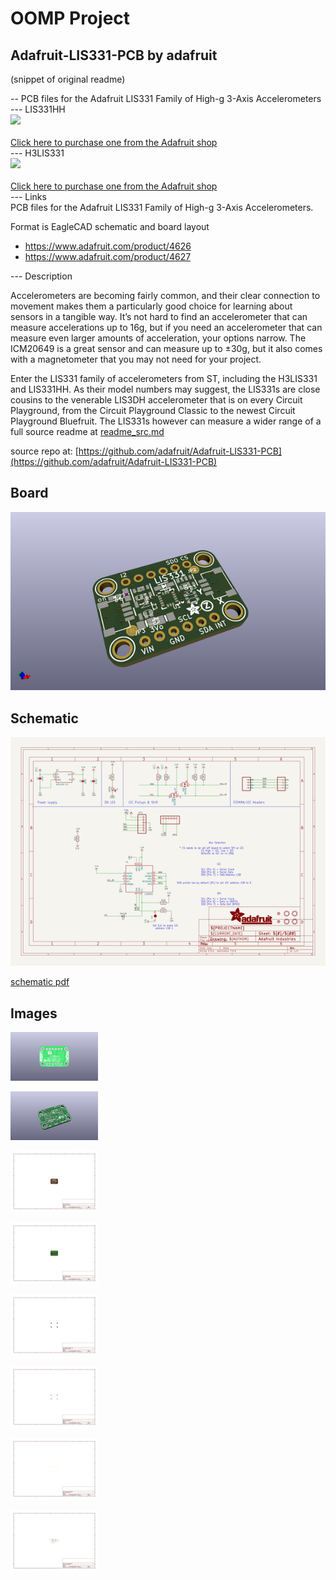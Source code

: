 # OOMP Project  
## Adafruit-LIS331-PCB  by adafruit  
  
(snippet of original readme)  
  
-- PCB files for the Adafruit LIS331 Family of High-g 3-Axis Accelerometers  
--- LIS331HH  
<a href="http://www.adafruit.com/products/4626"><img src="assets/4626.png?raw=true" width="500px"><br/>  
Click here to purchase one from the Adafruit shop</a>  
--- H3LIS331  
<a href="http://www.adafruit.com/products/4627"><img src="assets/4627.png?raw=true" width="500px"><br/>  
Click here to purchase one from the Adafruit shop</a>  
--- Links  
PCB files for the Adafruit LIS331 Family of High-g 3-Axis Accelerometers.   
  
Format is EagleCAD schematic and board layout  
* https://www.adafruit.com/product/4626  
* https://www.adafruit.com/product/4627  
  
--- Description  
  
Accelerometers are becoming fairly common, and their clear connection to movement makes them a particularly good choice for learning about sensors in a tangible way. It’s not hard to find an accelerometer that can measure accelerations up to 16g, but if you need an accelerometer that can measure even larger amounts of acceleration, your options narrow. The ICM20649 is a great sensor and can measure up to ±30g, but it also comes with a magnetometer that you may not need for your project.  
  
Enter the LIS331 family of accelerometers from ST, including the H3LIS331 and LIS331HH. As their model numbers may suggest, the LIS331s are close cousins to the venerable LIS3DH accelerometer that is on every Circuit Playground, from the Circuit Playground Classic to the newest Circuit Playground Bluefruit. The LIS331s however can measure a wider range of a  
  full source readme at [readme_src.md](readme_src.md)  
  
source repo at: [https://github.com/adafruit/Adafruit-LIS331-PCB](https://github.com/adafruit/Adafruit-LIS331-PCB)  
## Board  
  
[![working_3d.png](working_3d_600.png)](working_3d.png)  
## Schematic  
  
[![working_schematic.png](working_schematic_600.png)](working_schematic.png)  
  
[schematic pdf](working_schematic.pdf)  
## Images  
  
[![working_3D_bottom.png](working_3D_bottom_140.png)](working_3D_bottom.png)  
  
[![working_3D_top.png](working_3D_top_140.png)](working_3D_top.png)  
  
[![working_assembly_page_01.png](working_assembly_page_01_140.png)](working_assembly_page_01.png)  
  
[![working_assembly_page_02.png](working_assembly_page_02_140.png)](working_assembly_page_02.png)  
  
[![working_assembly_page_03.png](working_assembly_page_03_140.png)](working_assembly_page_03.png)  
  
[![working_assembly_page_04.png](working_assembly_page_04_140.png)](working_assembly_page_04.png)  
  
[![working_assembly_page_05.png](working_assembly_page_05_140.png)](working_assembly_page_05.png)  
  
[![working_assembly_page_06.png](working_assembly_page_06_140.png)](working_assembly_page_06.png)  
